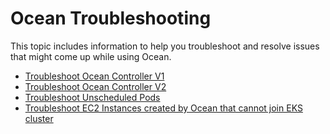 # Ocean Troubleshooting

This topic includes information to help you troubleshoot and resolve issues that might come up while using Ocean.

*  [Troubleshoot Ocean Controller V1](ocean/troubleshooting/troubleshoot-controller.md)
*  [Troubleshoot Ocean Controller V2](https://docs.spot.io/ocean/tutorials/spot-kubernetes-controller/ocean-controller-two-ts)
*  [Troubleshoot Unscheduled Pods](https://docs.spot.io/ocean/troubleshooting/troubleshoot-unscheduled-pods)
*  [Troubleshoot EC2 Instances created by Ocean that cannot join EKS cluster](https://docs.spot.io/ocean/troubleshooting/ts-ec2-join-eks-cluster)

